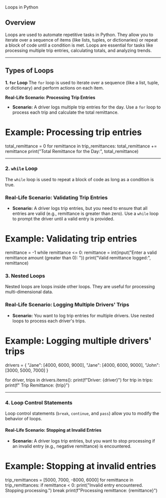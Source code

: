  Loops in Python

## Overview
Loops are used to automate repetitive tasks in Python. They allow you to iterate over a sequence of items (like lists, tuples, or dictionaries) or repeat a block of code until a condition is met. Loops are essential for tasks like processing multiple trip entries, calculating totals, and analyzing trends.

---

## **Types of Loops**
 **1. `for` Loop**
The `for` loop is used to iterate over a sequence (like a list, tuple, or dictionary) and perform actions on each item.

**Real-Life Scenario: Processing Trip Entries**
- **Scenario:** A driver logs multiple trip entries for the day. Use a `for` loop to process each trip and calculate the total remittance.

# Example: Processing trip entries
total_remittance = 0
for remittance in trip_remittances:
    total_remittance += remittance
    print("Total Remittance for the Day:", total_remittance)

---

### **2. `while` Loop**
The `while` loop is used to repeat a block of code as long as a condition is true.

### **Real-Life Scenario: Validating Trip Entries**
- **Scenario:** A driver logs trip entries, but you need to ensure that all entries are valid (e.g., remittance is greater than zero). Use a `while` loop to prompt the driver until a valid entry is provided.


# Example: Validating trip entries
remittance = -1
while remittance <= 0:
    remittance = int(input("Enter a valid remittance amount (greater than 0): "))
print("Valid remittance logged:", remittance)


### **3. Nested Loops**
Nested loops are loops inside other loops. They are useful for processing multi-dimensional data.

### **Real-Life Scenario: Logging Multiple Drivers' Trips**
- **Scenario:** You want to log trip entries for multiple drivers. Use nested loops to process each driver's trips.


# Example: Logging multiple drivers' trips
drivers = {
    "Jane": [4000, 6000, 9000],
    "Jane": [4000, 6000, 9000],
    "John": [3000, 5000, 7000]
}

for driver, trips in drivers.items():
    print(f"Driver: {driver}")
    for trip in trips:
        print(f"  Trip Remittance: {trip}")

---

### **4. Loop Control Statements**
Loop control statements (`break`, `continue`, and `pass`) allow you to modify the behavior of loops.

#### **Real-Life Scenario: Stopping at Invalid Entries**
- **Scenario:** A driver logs trip entries, but you want to stop processing if an invalid entry (e.g., negative remittance) is encountered.

# Example: Stopping at invalid entries
trip_remittances = [5000, 7000, -8000, 6000]
for remittance in trip_remittances:
    if remittance < 0:
        print("Invalid entry encountered. Stopping processing.")
        break
    print(f"Processing remittance: {remittance}")